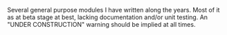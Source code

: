 Several general purpose modules I have written along the years. Most of it as at beta stage at best, lacking documentation and/or unit testing. An "UNDER CONSTRUCTION" warning should be implied at all times.